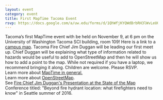 ```yaml
---
layout: event
category: event
title: First MapTime Tacoma Event 
rsvp: https://docs.google.com/a/uw.edu/forms/d/1QhWfjKYQWdBrbRH3lWvLeUODWwA_dapjHzkNesi3UR0/edit
---
```


Tacoma’s first MapTime event with be held on November 9, at 6 pm on the University of Washington Tacoma SCI building, room 109! Here is a link to a <a href="https://t.co/N5r0ABACz1"> campus map</a>. Tacoma Fire Chief Jim Duggan will be leading our first meet up. Chief Duggan will be explaining what type of information related to hazards would be useful to add to OpenStreetMap and then he will show us how to add a point to the map. While not required if you have a laptop, we recommend bringing it along. Children are welcome. Please RSVP. <br>
Learn more about <a href="http://maptime.io/about/"> MapTime in general.</a><br>
Learn more about <a href="https://en.wikipedia.org/wiki/OpenStreetMap">OpenStreetMap</a>.<br>
See <a href="http://stateofthemap.us/2016/beyond-fire-hydrant-location/">Fire Chief Jim Duggan's Presentation at the State of the Map</a> Conference titled: "Beyond fire hydrant location: what firefighters need to know" in Seattle summer of 2016.

